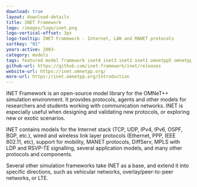 ```yaml
---
download: true
layout: download-details
title: INET Framework
logo: /images/logo/inet.png
logo-vertical-offset: 3px
logo-tooltip: INET Framework - Internet, LAN and MANET protocols
sortkey: "01"
years-active: 2003-
category: models
tags: featured model framework inet4 inet3 inet2 inet1 omnetpp5 omnetpp4 omnetpp3
github-url: https://github.com/inet-framework/inet/releases
website-url: https://inet.omnetpp.org/
more-url: https://inet.omnetpp.org/Introduction
---
```


INET Framework is an open-source model library for the OMNeT++ simulation
environment. It provides protocols, agents and other models for researchers and
students working with communication networks. INET is especially useful when
designing and validating new protocols, or exploring new or exotic scenarios.

INET contains models for the Internet stack (TCP, UDP, IPv4, IPv6, OSPF, BGP,
etc.), wired and wireless link layer protocols (Ethernet, PPP, IEEE 802.11,
etc), support for mobility, MANET protocols, DiffServ, MPLS with LDP and RSVP-TE
signalling, several application models, and many other protocols and components.

Several other simulation frameworks take INET as a base, and extend it into
specific directions, such as vehicular networks, overlay/peer-to-peer networks,
or LTE.

